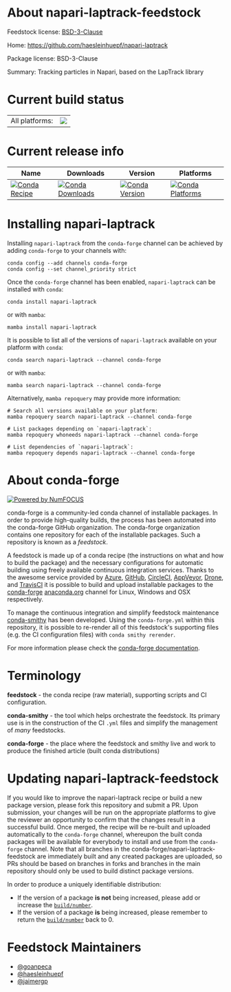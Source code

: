 About napari-laptrack-feedstock
===============================

Feedstock license: [BSD-3-Clause](https://github.com/conda-forge/napari-laptrack-feedstock/blob/main/LICENSE.txt)

Home: https://github.com/haesleinhuepf/napari-laptrack

Package license: BSD-3-Clause

Summary: Tracking particles in Napari, based on the LapTrack library

Current build status
====================


<table><tr><td>All platforms:</td>
    <td>
      <a href="https://dev.azure.com/conda-forge/feedstock-builds/_build/latest?definitionId=19215&branchName=main">
        <img src="https://dev.azure.com/conda-forge/feedstock-builds/_apis/build/status/napari-laptrack-feedstock?branchName=main">
      </a>
    </td>
  </tr>
</table>

Current release info
====================

| Name | Downloads | Version | Platforms |
| --- | --- | --- | --- |
| [![Conda Recipe](https://img.shields.io/badge/recipe-napari--laptrack-green.svg)](https://anaconda.org/conda-forge/napari-laptrack) | [![Conda Downloads](https://img.shields.io/conda/dn/conda-forge/napari-laptrack.svg)](https://anaconda.org/conda-forge/napari-laptrack) | [![Conda Version](https://img.shields.io/conda/vn/conda-forge/napari-laptrack.svg)](https://anaconda.org/conda-forge/napari-laptrack) | [![Conda Platforms](https://img.shields.io/conda/pn/conda-forge/napari-laptrack.svg)](https://anaconda.org/conda-forge/napari-laptrack) |

Installing napari-laptrack
==========================

Installing `napari-laptrack` from the `conda-forge` channel can be achieved by adding `conda-forge` to your channels with:

```
conda config --add channels conda-forge
conda config --set channel_priority strict
```

Once the `conda-forge` channel has been enabled, `napari-laptrack` can be installed with `conda`:

```
conda install napari-laptrack
```

or with `mamba`:

```
mamba install napari-laptrack
```

It is possible to list all of the versions of `napari-laptrack` available on your platform with `conda`:

```
conda search napari-laptrack --channel conda-forge
```

or with `mamba`:

```
mamba search napari-laptrack --channel conda-forge
```

Alternatively, `mamba repoquery` may provide more information:

```
# Search all versions available on your platform:
mamba repoquery search napari-laptrack --channel conda-forge

# List packages depending on `napari-laptrack`:
mamba repoquery whoneeds napari-laptrack --channel conda-forge

# List dependencies of `napari-laptrack`:
mamba repoquery depends napari-laptrack --channel conda-forge
```


About conda-forge
=================

[![Powered by
NumFOCUS](https://img.shields.io/badge/powered%20by-NumFOCUS-orange.svg?style=flat&colorA=E1523D&colorB=007D8A)](https://numfocus.org)

conda-forge is a community-led conda channel of installable packages.
In order to provide high-quality builds, the process has been automated into the
conda-forge GitHub organization. The conda-forge organization contains one repository
for each of the installable packages. Such a repository is known as a *feedstock*.

A feedstock is made up of a conda recipe (the instructions on what and how to build
the package) and the necessary configurations for automatic building using freely
available continuous integration services. Thanks to the awesome service provided by
[Azure](https://azure.microsoft.com/en-us/services/devops/), [GitHub](https://github.com/),
[CircleCI](https://circleci.com/), [AppVeyor](https://www.appveyor.com/),
[Drone](https://cloud.drone.io/welcome), and [TravisCI](https://travis-ci.com/)
it is possible to build and upload installable packages to the
[conda-forge](https://anaconda.org/conda-forge) [anaconda.org](https://anaconda.org/)
channel for Linux, Windows and OSX respectively.

To manage the continuous integration and simplify feedstock maintenance
[conda-smithy](https://github.com/conda-forge/conda-smithy) has been developed.
Using the ``conda-forge.yml`` within this repository, it is possible to re-render all of
this feedstock's supporting files (e.g. the CI configuration files) with ``conda smithy rerender``.

For more information please check the [conda-forge documentation](https://conda-forge.org/docs/).

Terminology
===========

**feedstock** - the conda recipe (raw material), supporting scripts and CI configuration.

**conda-smithy** - the tool which helps orchestrate the feedstock.
                   Its primary use is in the construction of the CI ``.yml`` files
                   and simplify the management of *many* feedstocks.

**conda-forge** - the place where the feedstock and smithy live and work to
                  produce the finished article (built conda distributions)


Updating napari-laptrack-feedstock
==================================

If you would like to improve the napari-laptrack recipe or build a new
package version, please fork this repository and submit a PR. Upon submission,
your changes will be run on the appropriate platforms to give the reviewer an
opportunity to confirm that the changes result in a successful build. Once
merged, the recipe will be re-built and uploaded automatically to the
`conda-forge` channel, whereupon the built conda packages will be available for
everybody to install and use from the `conda-forge` channel.
Note that all branches in the conda-forge/napari-laptrack-feedstock are
immediately built and any created packages are uploaded, so PRs should be based
on branches in forks and branches in the main repository should only be used to
build distinct package versions.

In order to produce a uniquely identifiable distribution:
 * If the version of a package **is not** being increased, please add or increase
   the [``build/number``](https://docs.conda.io/projects/conda-build/en/latest/resources/define-metadata.html#build-number-and-string).
 * If the version of a package **is** being increased, please remember to return
   the [``build/number``](https://docs.conda.io/projects/conda-build/en/latest/resources/define-metadata.html#build-number-and-string)
   back to 0.

Feedstock Maintainers
=====================

* [@goanpeca](https://github.com/goanpeca/)
* [@haesleinhuepf](https://github.com/haesleinhuepf/)
* [@jaimergp](https://github.com/jaimergp/)

